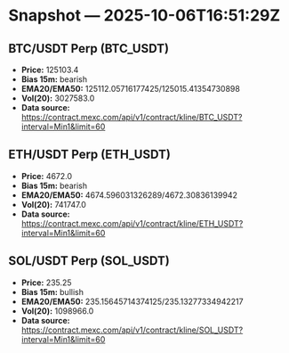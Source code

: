 # Snapshot — 2025-10-06T16:51:29Z

## BTC/USDT Perp (BTC_USDT)
- **Price:** 125103.4
- **Bias 15m:** bearish
- **EMA20/EMA50:** 125112.05716177425/125015.41354730898
- **Vol(20):** 3027583.0
- **Data source:** https://contract.mexc.com/api/v1/contract/kline/BTC_USDT?interval=Min1&limit=60

## ETH/USDT Perp (ETH_USDT)
- **Price:** 4672.0
- **Bias 15m:** bearish
- **EMA20/EMA50:** 4674.596031326289/4672.30836139942
- **Vol(20):** 741747.0
- **Data source:** https://contract.mexc.com/api/v1/contract/kline/ETH_USDT?interval=Min1&limit=60

## SOL/USDT Perp (SOL_USDT)
- **Price:** 235.25
- **Bias 15m:** bullish
- **EMA20/EMA50:** 235.15645714374125/235.13277334942217
- **Vol(20):** 1098966.0
- **Data source:** https://contract.mexc.com/api/v1/contract/kline/SOL_USDT?interval=Min1&limit=60
